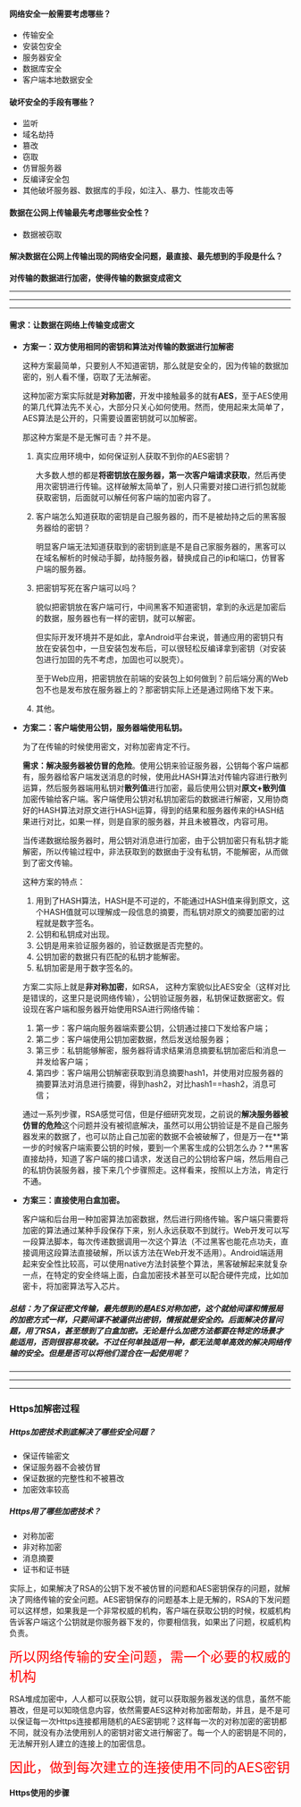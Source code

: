 #### 网络安全一般需要考虑哪些？

* 传输安全
* 安装包安全
* 服务器安全
* 数据库安全
* 客户端本地数据安全

#### 破坏安全的手段有哪些？

* 监听
* 域名劫持
* 篡改
* 窃取
* 仿冒服务器
* 反编译安全包
* 其他破坏服务器、数据库的手段，如注入、暴力、性能攻击等

#### 数据在公网上传输最先考虑哪些安全性？

* 数据被窃取

#### 解决数据在公网上传输出现的网络安全问题，最直接、最先想到的手段是什么？

<strong>对传输的数据进行加密，使得传输的数据变成密文</strong>

---

---

---

#### 需求：让数据在网络上传输变成密文

* **方案一：双方使用相同的密钥和算法对传输的数据进行加解密**

  这种方案最简单，只要别人不知道密钥，那么就是安全的，因为传输的数据加密的，别人看不懂，窃取了无法解密。

  这种加密方案实际就是**对称加密**，开发中接触最多的就有**AES**，至于AES使用的第几代算法先不关心，大部分只关心如何使用。然而，使用起来太简单了，AES算法是公开的，只需要设置密钥就可以加解密。

  那这种方案是不是无懈可击？并不是。

  1. 真实应用环境中，如何保证别人获取不到你的AES密钥？

     大多数人想的都是**将密钥放在服务器，第一次客户端请求获取**，然后再使用次密钥进行传输。这样破解太简单了，别人只需要对接口进行抓包就能获取密钥，后面就可以解任何客户端的加密内容了。

  2. 客户端怎么知道获取的密钥是自己服务器的，而不是被劫持之后的黑客服务器给的密钥？

     明显客户端无法知道获取到的密钥到底是不是自己家服务器的，黑客可以在域名解析的时候动手脚，劫持服务器，替换成自己的ip和端口，仿冒客户端的服务器。

  3. 把密钥写死在客户端可以吗？

     貌似把密钥放在客户端可行，中间黑客不知道密钥，拿到的永远是加密后的数据，服务器也有一样的密钥，就可以解密。

     但实际开发环境并不是如此，拿Android平台来说，普通应用的密钥只有放在安装包中，一旦安装包发布后，可以很轻松反编译拿到密钥（对安装包进行加固的先不考虑，加固也可以脱壳）。

     至于Web应用，把密钥放在前端的安装包上如何做到？前后端分离的Web包不也是发布放在服务器上的？那密钥实际上还是通过网络下发下来。

  4. 其他。

* **方案二：客户端使用公钥，服务器端使用私钥。**

  为了在传输的时候使用密文，对称加密肯定不行。

  **需求：解决服务器被仿冒的危险**。使用公钥来验证服务器，公钥每个客户端都有，服务器给客户端发送消息的时候，使用此HASH算法对传输内容进行散列运算，然后服务器端用私钥对**散列值**进行加密，最后使用公钥对**原文+散列值**加密传输给客户端。客户端使用公钥对私钥加密后的数据进行解密，又用协商好的HASH算法对原文进行HASH运算，得到的结果和服务器传来的HASH结果进行对比，如果一样，则是自家的服务器，并且未被篡改，内容可用。

  当传递数据给服务器时，用公钥对消息进行加密，由于公钥加密只有私钥才能解密，所以传输过程中，非法获取到的数据由于没有私钥，不能解密，从而做到了密文传输。

  这种方案的特点：

  1. 用到了HASH算法，HASH是不可逆的，不能通过HASH值来得到原文，这个HASH值就可以理解成一段信息的摘要，而私钥对原文的摘要加密的过程就是数字签名。
  2. 公钥和私钥成对出现。
  3. 公钥是用来验证服务器的，验证数据是否完整的。
  4. 公钥加密的数据只有匹配的私钥才能解密。
  5. 私钥加密是用于数字签名的。

  方案二实际上就是**非对称加密**，如RSA， 这种方案貌似比AES安全（这样对比是错误的，这里只是说网络传输），公钥验证服务器，私钥保证数据密文。假设现在客户端和服务器开始使用RSA进行网络传输：

  1. 第一步：客户端向服务器端索要公钥，公钥通过接口下发给客户端；
  2. 第二步：客户端使用公钥加密数据，然后发送给服务器；
  3. 第三步：私钥能够解密，服务器将请求结果消息摘要私钥加密后和消息一并发给客户端；
  4. 第四步：客户端用公钥解密获取到消息摘要hash1，并使用对应服务器的摘要算法对消息进行摘要，得到hash2，对比hash1==hash2，消息可信；

  通过一系列步骤，RSA感觉可信，但是仔细研究发现，之前说的**解决服务器被仿冒的危险**这个问题并没有被彻底解决，虽然可以用公钥验证是不是自己服务器发来的数据了，也可以防止自己加密的数据不会被破解了，但是万一在**第一步的时候客户端索要公钥的时候，要到一个黑客生成的公钥怎么办？**黑客直接劫持，知道了客户端的接口请求，发送自己的公钥给客户端，然后用自己的私钥伪装服务器，接下来几个步骤照走。这样看来，按照以上方法，肯定行不通。

* **方案三：直接使用白盒加密。**

  客户端和后台用一种加密算法加密数据，然后进行网络传输。客户端只需要将加密的算法通过某种手段保存下来，别人永远获取不到就行。Web开发可以写一段算法脚本，每次传递数据调用一次这个算法（不过黑客也能花点功夫，直接调用这段算法直接破解，所以该方法在Web开发不适用）。Android端适用起来安全性比较高，可以使用native方法封装整个算法，黑客破解起来就复杂一点，在特定的安全终端上面，白盒加密技术甚至可以配合硬件完成，比如加密卡，将加密算法写入芯片。

##### 总结：为了保证密文传输，最先想到的是AES对称加密，这个就给间谍和情报局的加密方式一样，只要间谍不被逼供出密钥，情报就是安全的。后面解决仿冒问题，用了RSA，甚至想到了白盒加密。无论是什么加密方法都要在特定的场景才能适用，否则很容易攻破。不过任何单独适用一种，都无法简单高效的解决网络传输的安全。但是是否可以将他们混合在一起使用呢？

---

---

---

### Https加解密过程

##### Https加密技术到底解决了哪些安全问题？

* 保证传输密文
* 保证服务器不会被仿冒
* 保证数据的完整性和不被篡改
* 加密效率较高

##### Https用了哪些加密技术？

* 对称加密
* 非对称加密
* 消息摘要
* 证书和证书链

实际上，如果解决了RSA的公钥下发不被仿冒的问题和AES密钥保存的问题，就解决了网络传输的安全问题。AES密钥保存的问题基本上是无解的，RSA的下发问题可以这样想，如果我是一个非常权威的机构，客户端在获取公钥的时候，权威机构告诉客户端这个公钥就是你服务器下发的，你要相信我，如果出了问题，权威机构负责。

<font color="#ff0000" size="5px">所以网络传输的安全问题，需一个必要的权威的机构</font>

RSA堆成加密中，人人都可以获取公钥，就可以获取服务器发送的信息，虽然不能篡改，但是可以知晓信息内容，依然需要AES这种对称加密帮助，并且，是不是可以保证每一次Https连接都用随机的AES密钥呢？这样每一次的对称加密的密钥都不同，就没有办法使用别人的密钥对密文进行解密了。每一个人的密钥是不同的，无法解开别人建立的连接上的加密信息。

<font color="#ff0000" size="5px">因此，做到每次建立的连接使用不同的AES密钥</font>

#### Https使用的步骤

